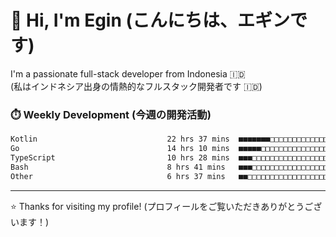 # 👋 Hi, I'm Egin (こんにちは、エギンです)

I'm a passionate full-stack developer from Indonesia 🇮🇩  
(私はインドネシア出身の情熱的なフルスタック開発者です 🇮🇩)

### ⏱️ Weekly Development (今週の開発活動)

<!--START_SECTION:waka-->

```txt
Kotlin                             22 hrs 37 mins  ■■■■■■■□□□□□□□□□□□□□□□□□□   29.11 %
Go                                 14 hrs 10 mins  ■■■■■□□□□□□□□□□□□□□□□□□□□   18.23 %
TypeScript                         10 hrs 28 mins  ■■■□□□□□□□□□□□□□□□□□□□□□□   13.49 %
Bash                               8 hrs 41 mins   ■■■□□□□□□□□□□□□□□□□□□□□□□   11.18 %
Other                              6 hrs 37 mins   ■■□□□□□□□□□□□□□□□□□□□□□□□   08.53 %
```

<!--END_SECTION:waka-->

---

⭐️ Thanks for visiting my profile! (プロフィールをご覧いただきありがとうございます！)
